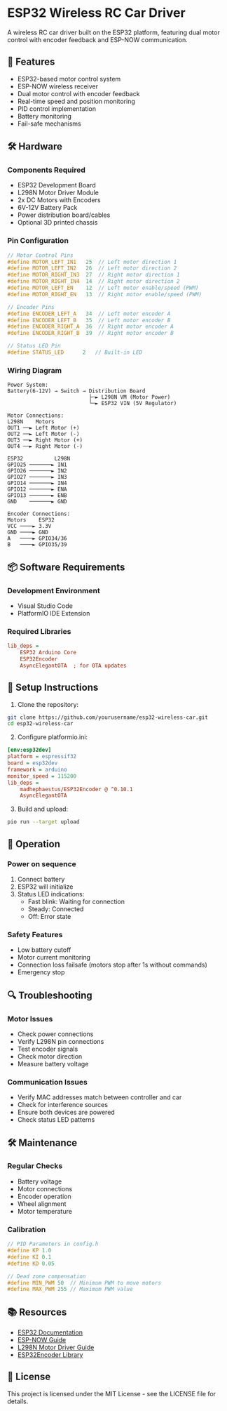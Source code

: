 # ESP32 Wireless RC Car Driver

A wireless RC car driver built on the ESP32 platform, featuring dual motor control with encoder feedback and ESP-NOW communication.

## 🚀 Features

- ESP32-based motor control system
- ESP-NOW wireless receiver
- Dual motor control with encoder feedback
- Real-time speed and position monitoring
- PID control implementation
- Battery monitoring
- Fail-safe mechanisms

## 🛠️ Hardware

### Components Required

- ESP32 Development Board
- L298N Motor Driver Module
- 2x DC Motors with Encoders
- 6V-12V Battery Pack
- Power distribution board/cables
- Optional 3D printed chassis

### Pin Configuration

```cpp
// Motor Control Pins
#define MOTOR_LEFT_IN1   25  // Left motor direction 1
#define MOTOR_LEFT_IN2   26  // Left motor direction 2
#define MOTOR_RIGHT_IN3  27  // Right motor direction 1
#define MOTOR_RIGHT_IN4  14  // Right motor direction 2
#define MOTOR_LEFT_EN    12  // Left motor enable/speed (PWM)
#define MOTOR_RIGHT_EN   13  // Right motor enable/speed (PWM)

// Encoder Pins
#define ENCODER_LEFT_A   34  // Left motor encoder A
#define ENCODER_LEFT_B   35  // Left motor encoder B
#define ENCODER_RIGHT_A  36  // Right motor encoder A
#define ENCODER_RIGHT_B  39  // Right motor encoder B

// Status LED Pin
#define STATUS_LED      2   // Built-in LED
```

### Wiring Diagram

```
Power System:
Battery(6-12V) → Switch → Distribution Board
                          ├─► L298N VM (Motor Power)
                          └─► ESP32 VIN (5V Regulator)

Motor Connections:
L298N    Motors
OUT1 ──► Left Motor (+)
OUT2 ──► Left Motor (-)
OUT3 ──► Right Motor (+)
OUT4 ──► Right Motor (-)

ESP32          L298N
GPIO25 ───────► IN1
GPIO26 ───────► IN2
GPIO27 ───────► IN3
GPIO14 ───────► IN4
GPIO12 ───────► ENA
GPIO13 ───────► ENB
GND    ───────► GND

Encoder Connections:
Motors    ESP32
VCC ────► 3.3V
GND ────► GND
A   ────► GPIO34/36
B   ────► GPIO35/39
```

## 📦 Software Requirements

### Development Environment

- Visual Studio Code
- PlatformIO IDE Extension

### Required Libraries

```ini
lib_deps = 
    ESP32 Arduino Core
    ESP32Encoder
    AsyncElegantOTA  ; for OTA updates
```

## 🔧 Setup Instructions

1. Clone the repository:

```bash
git clone https://github.com/yourusername/esp32-wireless-car.git
cd esp32-wireless-car
```

2. Configure platformio.ini:

```ini
[env:esp32dev]
platform = espressif32
board = esp32dev
framework = arduino
monitor_speed = 115200
lib_deps = 
    madhephaestus/ESP32Encoder @ ^0.10.1
    AsyncElegantOTA
```

3. Build and upload:

```bash
pio run --target upload
```

## 🚗 Operation

### Power on sequence

1. Connect battery
2. ESP32 will initialize
3. Status LED indications:
   - Fast blink: Waiting for connection
   - Steady: Connected
   - Off: Error state

### Safety Features

- Low battery cutoff
- Motor current monitoring
- Connection loss failsafe (motors stop after 1s without commands)
- Emergency stop

## 🔍 Troubleshooting

### Motor Issues

- Check power connections
- Verify L298N pin connections
- Test encoder signals
- Check motor direction
- Measure battery voltage

### Communication Issues

- Verify MAC addresses match between controller and car
- Check for interference sources
- Ensure both devices are powered
- Check status LED patterns

## 🛠️ Maintenance

### Regular Checks

- Battery voltage
- Motor connections
- Encoder operation
- Wheel alignment
- Motor temperature

### Calibration

```cpp
// PID Parameters in config.h
#define KP 1.0
#define KI 0.1
#define KD 0.05

// Dead zone compensation
#define MIN_PWM 50  // Minimum PWM to move motors
#define MAX_PWM 255 // Maximum PWM value
```

## 📚 Resources

- [ESP32 Documentation](https://docs.espressif.com/projects/esp-idf/en/latest/esp32/)
- [ESP-NOW Guide](https://randomnerdtutorials.com/esp-now-esp32-arduino-ide/)
- [L298N Motor Driver Guide](https://components101.com/modules/l298n-motor-driver-module)
- [ESP32Encoder Library](https://github.com/madhephaestus/ESP32Encoder)

## 📄 License

This project is licensed under the MIT License - see the LICENSE file for details.
